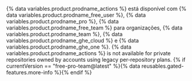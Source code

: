 {% data variables.product.prodname_actions %} está disponível com {% data variables.product.prodname_free_user %}, {% data variables.product.prodname_pro %}, {% data variables.product.prodname_free_team %} para organizações, {% data variables.product.prodname_team %}, {% data variables.product.prodname_ghe_cloud %} e {% data variables.product.prodname_ghe_one %}. {% data variables.product.prodname_actions %} is not available for private repositories owned by accounts using legacy per-repository plans. {% if currentVersion == "free-pro-team@latest" %}{% data reusables.gated-features.more-info %}{% endif %}
